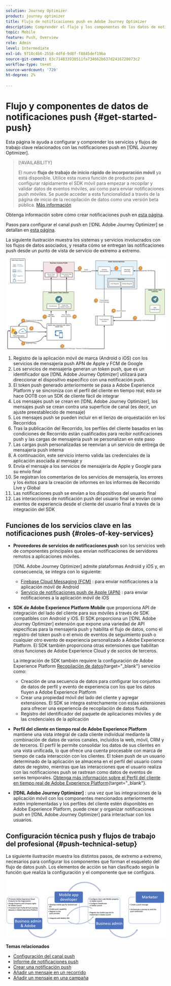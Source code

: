 ```yaml
---
solution: Journey Optimizer
product: journey optimizer
title: Flujo de notificaciones push en Adobe Journey Optimizer
description: Comprender el flujo y los componentes de los datos de notificaciones push
topic: Mobile
feature: Push, Overview
role: Admin
level: Intermediate
exl-id: 9718c4b6-2558-4dfd-9d8f-f8845def19ba
source-git-commit: 03c714833930511fa734662b637d2416728073c2
workflow-type: tm+mt
source-wordcount: '729'
ht-degree: 2%

---
```


# Flujo y componentes de datos de notificaciones push {#get-started-push}

Esta página le ayuda a configurar y comprender los servicios y flujos de trabajo clave relacionados con las notificaciones push en [!DNL Journey Optimizer].


>[!AVAILABILITY]
>
>El nuevo **flujo de trabajo de inicio rápido de incorporación móvil** ya está disponible. Utilice esta nueva función de producto para configurar rápidamente el SDK móvil para empezar a recopilar y validar datos de eventos móviles, así como para enviar notificaciones push móviles. Se puede acceder a esta funcionalidad a través de la página de inicio de la recopilación de datos como una versión beta pública. [Más información](mobile-onboarding-wf.md)
>

Obtenga información sobre cómo crear notificaciones push en [esta página](create-push.md).

Pasos para configurar el canal push en [!DNL Adobe Journey Optimizer] se detallan en [esta página](push-configuration.md).

La siguiente ilustración muestra los sistemas y servicios involucrados con los flujos de datos asociados, y resalta cómo se entregan las notificaciones push desde un punto de vista de servicio de extremo a extremo.

![](assets/push-flow.png)

1. Registro de la aplicación móvil de marca (Android o iOS) con los servicios de mensajería push APN de Apple y FCM de Google
1. Los servicios de mensajería generan un token push, que es un identificador que [!DNL Adobe Journey Optimizer] utilizará para direccionar el dispositivo específico con una notificación push.
1. El token push generado anteriormente se pasa a Adobe Experience Platform y se sincroniza con el perfil del cliente en tiempo real; esto se hace OOTB con un SDK de cliente fácil de integrar
1. Los mensajes push se crean en [!DNL Adobe Journey Optimizer], los mensajes push se crean contra una superficie de canal (es decir, un ajuste preestablecido de mensaje)
1. Los mensajes push se pueden incluir en el lienzo de orquestación en los Recorridos
1. Tras la publicación del Recorrido, los perfiles del cliente basados en las condiciones de Recorrido están cualificados para recibir notificaciones push y las cargas de mensajería push se personalizan en este paso
1. Las cargas push personalizadas se reenvían a un servicio de entrega de mensajería push interna
1. A continuación, este servicio interno valida las credenciales de la aplicación asociada al mensaje y
1. Envía el mensaje a los servicios de mensajería de Apple y Google para su envío final
1. Se registran los comentarios de los servicios de mensajería, los errores y los éxitos para la creación de informes en los informes de Recorrido Live y Global
1. Las notificaciones push se envían a los dispositivos del usuario final
1. Las interacciones de notificación push del usuario final se envían como eventos de experiencia desde el cliente del usuario final a través de la integración del SDK

## Funciones de los servicios clave en las notificaciones push {#roles-of-key-services}

* **Proveedores de servicios de notificaciones push** son los servicios web de componentes principales que envían notificaciones de servidores remotos a aplicaciones móviles.

  [!DNL Adobe Journey Optimizer]  admite plataformas Android y iOS y, en consecuencia, se integra con lo siguiente:
   * [Firebase Cloud Messaging (FCM)](https://firebase.google.com/docs/cloud-messaging) : para enviar notificaciones a la aplicación móvil de Android
   * [Servicio de notificaciones push de Apple (APN)](https://developer.apple.com/library/archive/documentation/NetworkingInternet/Conceptual/RemoteNotificationsPG/APNSOverview.html) : para enviar notificaciones a la aplicación móvil de iOS

* **SDK de Adobe Experience Platform Mobile** que proporciona API de integración del lado del cliente para sus móviles a través de SDK compatibles con Android y iOS. El SDK proporciona un [!DNL Adobe Journey Optimizer] extensión que expone una variedad de API específicas para la mensajería push y habilita el flujo de datos, como el registro del token push o el envío de eventos de seguimiento push o cualquier otro evento de experiencia personalizado a Adobe Experience Platform. El SDK también proporciona otras extensiones que habilitan otras funciones de Adobe Experience Cloud y de socios de terceros.

  La integración de SDK también requiere la configuración de Adobe Experience Platform [Recopilación de datos](https://experienceleague.adobe.com/docs/experience-platform/tags/home.html?lang=es){target="_blank"} servicios como:

   * Creación de una secuencia de datos para configurar los conjuntos de datos de perfil y evento de experiencia con los que los datos fluyen a Adobe Experience Platform
   * Crear una propiedad móvil del lado del cliente y agregar extensiones. El SDK se integra estrechamente con estas extensiones para ofrecer una experiencia de recopilación de datos fluida.
   * Registro del identificador del paquete de aplicaciones móviles y de las credenciales de la aplicación

* **Perfil del cliente en tiempo real de Adobe Experience Platform**  mantiene una vista integral de cada cliente individual mediante la combinación de datos de varios canales, incluidos la web, móvil, CRM y de terceros. El perfil le permite consolidar los datos de sus clientes en una vista unificada, lo que ofrece una cuenta procesable con marca de tiempo de cada interacción con los clientes. El token push de un usuario determinado de la aplicación se almacena en el perfil del usuario como datos de registro, mientras que las interacciones que el usuario realiza con las notificaciones push se rastrean como datos de eventos de series temporales. [Obtenga más información sobre el Perfil del cliente en tiempo real de Adobe Experience Platform](https://experienceleague.adobe.com/docs/experience-platform/profile/home.html?lang=es){target="_blank"}.

* **[!DNL Adobe Journey Optimizer]** : una vez que las integraciones de la aplicación móvil con los componentes mencionados anteriormente estén implementadas y los perfiles del cliente estén disponibles en Adobe Experience Platform, puede crear y organizar notificaciones push en [!DNL Adobe Journey Optimizer] para interactuar con los usuarios.

## Configuración técnica push y flujos de trabajo del profesional {#push-technical-setup}

La siguiente ilustración muestra los distintos pasos, de extremo a extremo, necesarios para configurar los componentes que forman el esqueleto del flujo de datos push. Los elementos de acción se han clasificado según la función que realiza la configuración y el componente que se configura.

![](assets/user-flow.png)

**Temas relacionados**

* [Configuración del canal push](push-configuration.md)
* [Informe de notificaciones push](../reports/journey-global-report.md#push-global)
* [Crear una notificación push](create-push.md)
* [Añadir un mensaje en un recorrido](../building-journeys/journeys-message.md)
* [Añadir un mensaje en una campaña](../campaigns/create-campaign.md)